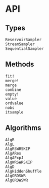 # API

## Types

```@docs
ReservoirSampler
StreamSampler
SequentialSampler
```

## Methods

```@docs
fit!
merge!
merge
combine
empty!
value
ordvalue
nobs
itsample
```

## Algorithms

```@docs
AlgR
AlgL
AlgRSWRSKIP
AlgARes
AlgAExpJ
AlgWRSWRSKIP
AlgD
AlgHiddenShuffle
AlgORDSWR
AlgORDWSWR
```
